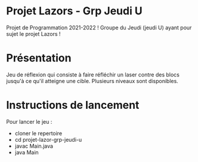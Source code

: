 # Projet Lazors - Grp Jeudi U

Projet de Programmation 2021-2022 !
Groupe du Jeudi (jeudi U) ayant pour sujet le projet Lazors !

# Présentation

Jeu de réflexion qui consiste à faire réfléchir un laser contre des blocs jusqu'à ce qu'il atteigne une cible. Plusieurs niveaux sont disponibles.

# Instructions de lancement
Pour lancer le jeu :
- cloner le repertoire
- cd projet-lazor-grp-jeudi-u
- javac Main.java
- java Main